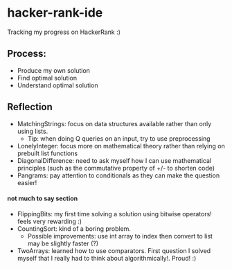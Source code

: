 # hacker-rank-ide
Tracking my progress on HackerRank :)

## Process:
 - Produce my own solution
 - Find optimal solution
 - Understand optimal solution 

## Reflection

 - MatchingStrings: focus on data structures available rather than only using lists.
   - Tip: when doing Q queries on an input, try to use preprocessing
 - LonelyInteger: focus more on mathematical theory rather than relying on prebuilt list functions
 - DiagonalDifference: need to ask myself how I can use mathematical principles (such as the commutative property of +/- to shorten code)
 - Pangrams: pay attention to conditionals as they can make the question easier!

#### not much to say section
 - FlippingBits: my first time solving a solution using bitwise operators! feels very rewarding :)
 - CountingSort: kind of a boring problem. 
   - Possible improvements: use int array to index then convert to list may be slightly faster (?)
 - TwoArrays: learned how to use comparators. First question I solved myself that I really had to think about algorithmically!. Proud! :)

